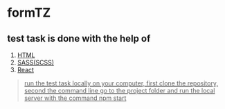 # formTZ

<h2>test task is done with the help of</h2>
<ol>
  <li><a href="https://developer.mozilla.org/ru/docs/Web/HTML">HTML</a></li>
  <li><a href="https://sass-scss.ru/">SASS(SCSS)</a></li>
  <li><a href="https://reactjs.org/">React</li>
</ol>

> run the test task locally on your computer, first clone the repository, second the command line go to the project folder and run the local server with the command npm start
